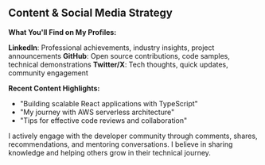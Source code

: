 ## Content & Social Media Strategy

**What You'll Find on My Profiles:**

**LinkedIn**: Professional achievements, industry insights, project announcements
**GitHub**: Open source contributions, code samples, technical demonstrations
**Twitter/X**: Tech thoughts, quick updates, community engagement

**Recent Content Highlights:**
- "Building scalable React applications with TypeScript"
- "My journey with AWS serverless architecture"
- "Tips for effective code reviews and collaboration"

I actively engage with the developer community through comments, shares, recommendations, and mentoring conversations. I believe in sharing knowledge and helping others grow in their technical journey.
